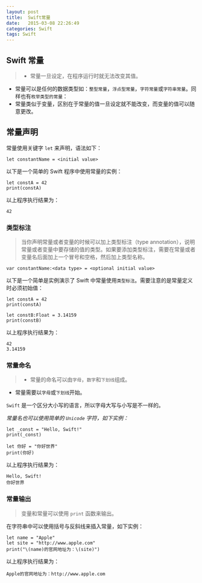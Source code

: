 ```yaml
---
layout: post
title:  Swift常量
date:   2015-03-08 22:26:49
categories: Swift
tags: Swift
---
```


<h2>Swift 常量</h2>

> * 常量一旦设定，在程序运行时就无法改变其值。
* 常量可以是任何的数据类型如：`整型常量`，`浮点型常量`，`字符常量`或`字符串常量`。同样也有`枚举类型的常量`：
* 常量类似于变量，区别在于常量的值一旦设定就不能改变，而变量的值可以随意更改。

<h2>常量声明</h2>

常量使用关键字 `let` 来声明，语法如下：

	let constantName = <initial value>
	
以下是一个简单的 Swift 程序中使用常量的实例：


	let constA = 42
	print(constA)

以上程序执行结果为：
	
	42
	
<h3>类型标注</h3>

>当你声明常量或者变量的时候可以加上类型标注（type annotation），说明常量或者变量中要存储的值的类型。如果要添加类型标注，需要在常量或者变量名后面加上一个冒号和空格，然后加上类型名称。

	var constantName:<data type> = <optional initial value>
	
以下是一个简单是实例演示了 Swift 中常量使用`类型标注`。需要注意的是常量定义时必须初始值：

	let constA = 42
	print(constA)
	
	let constB:Float = 3.14159
	print(constB)
	
以上程序执行结果为：

	42
	3.14159

<h3>常量命名</h3>

> * 常量的命名可以由`字母`，`数字`和`下划线`组成。
* 常量需要以`字母`或`下划线`开始。

`Swift` 是一个区分大小写的语言，所以字母大写与小写是不一样的。

*常量名也可以使用简单的 `Unicode` 字符，如下实例：*

	let _const = "Hello, Swift!"
	print(_const)

	let 你好 = "你好世界"
	print(你好)

以上程序执行结果为：

	Hello, Swift!
	你好世界

<h3>常量输出</h3>

>变量和常量可以使用 `print` 函数来输出。

在字符串中可以使用括号与反斜线来插入常量，如下实例：

	let name = "Apple"
	let site = "http://www.apple.com"
	print("\(name)的官网地址为：\(site)")

以上程序执行结果为：

	Apple的官网地址为：http://www.apple.com

